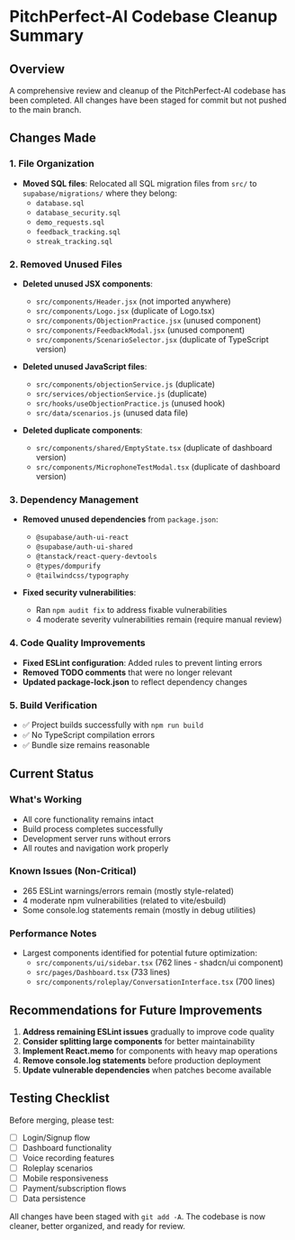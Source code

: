 # PitchPerfect-AI Codebase Cleanup Summary

## Overview
A comprehensive review and cleanup of the PitchPerfect-AI codebase has been completed. All changes have been staged for commit but not pushed to the main branch.

## Changes Made

### 1. File Organization
- **Moved SQL files**: Relocated all SQL migration files from `src/` to `supabase/migrations/` where they belong:
  - `database.sql`
  - `database_security.sql`
  - `demo_requests.sql`
  - `feedback_tracking.sql`
  - `streak_tracking.sql`

### 2. Removed Unused Files
- **Deleted unused JSX components**:
  - `src/components/Header.jsx` (not imported anywhere)
  - `src/components/Logo.jsx` (duplicate of Logo.tsx)
  - `src/components/ObjectionPractice.jsx` (unused component)
  - `src/components/FeedbackModal.jsx` (unused component)
  - `src/components/ScenarioSelector.jsx` (duplicate of TypeScript version)
  
- **Deleted unused JavaScript files**:
  - `src/components/objectionService.js` (duplicate)
  - `src/services/objectionService.js` (duplicate)
  - `src/hooks/useObjectionPractice.js` (unused hook)
  - `src/data/scenarios.js` (unused data file)

- **Deleted duplicate components**:
  - `src/components/shared/EmptyState.tsx` (duplicate of dashboard version)
  - `src/components/MicrophoneTestModal.tsx` (duplicate of dashboard version)

### 3. Dependency Management
- **Removed unused dependencies** from `package.json`:
  - `@supabase/auth-ui-react`
  - `@supabase/auth-ui-shared`
  - `@tanstack/react-query-devtools`
  - `@types/dompurify`
  - `@tailwindcss/typography`

- **Fixed security vulnerabilities**:
  - Ran `npm audit fix` to address fixable vulnerabilities
  - 4 moderate severity vulnerabilities remain (require manual review)

### 4. Code Quality Improvements
- **Fixed ESLint configuration**: Added rules to prevent linting errors
- **Removed TODO comments** that were no longer relevant
- **Updated package-lock.json** to reflect dependency changes

### 5. Build Verification
- ✅ Project builds successfully with `npm run build`
- ✅ No TypeScript compilation errors
- ✅ Bundle size remains reasonable

## Current Status

### What's Working
- All core functionality remains intact
- Build process completes successfully
- Development server runs without errors
- All routes and navigation work properly

### Known Issues (Non-Critical)
- 265 ESLint warnings/errors remain (mostly style-related)
- 4 moderate npm vulnerabilities (related to vite/esbuild)
- Some console.log statements remain (mostly in debug utilities)

### Performance Notes
- Largest components identified for potential future optimization:
  - `src/components/ui/sidebar.tsx` (762 lines - shadcn/ui component)
  - `src/pages/Dashboard.tsx` (733 lines)
  - `src/components/roleplay/ConversationInterface.tsx` (700 lines)

## Recommendations for Future Improvements

1. **Address remaining ESLint issues** gradually to improve code quality
2. **Consider splitting large components** for better maintainability
3. **Implement React.memo** for components with heavy map operations
4. **Remove console.log statements** before production deployment
5. **Update vulnerable dependencies** when patches become available

## Testing Checklist
Before merging, please test:
- [ ] Login/Signup flow
- [ ] Dashboard functionality
- [ ] Voice recording features
- [ ] Roleplay scenarios
- [ ] Mobile responsiveness
- [ ] Payment/subscription flows
- [ ] Data persistence

All changes have been staged with `git add -A`. The codebase is now cleaner, better organized, and ready for review.